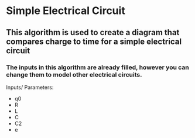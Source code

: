 # Simple Electrical Circuit
## This algorithm is used to create a diagram that compares charge to time for a simple electrical circuit
### The inputs in this algorithm are already filled, however you can change them to model other electrical circuits.

Inputs/ Parameters:
* q0
* R
* L
* C
* C2
* e